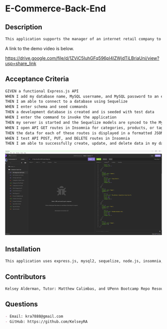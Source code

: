 # E-Commerce-Back-End

## Description

```md
This application supports the manager of an internet retail company to track inventory. In order to start the application you must clone the repo, update the .env file with your credentials, log into your mysql shell and source the database, run the the ./seeds/index.js file to seed the database, then run the server using node server.js. Once the server is listening you can see all the routes using insomnia.
```

A link to the demo video is below.

https://drive.google.com/file/d/1ZViC5IuhGFq596pI4lZWjdTiLBriaUni/view?usp=share_link

## Acceptance Criteria

```md
GIVEN a functional Express.js API
WHEN I add my database name, MySQL username, and MySQL password to an environment variable file
THEN I am able to connect to a database using Sequelize
WHEN I enter schema and seed commands
THEN a development database is created and is seeded with test data
WHEN I enter the command to invoke the application
THEN my server is started and the Sequelize models are synced to the MySQL database
WHEN I open API GET routes in Insomnia for categories, products, or tags
THEN the data for each of these routes is displayed in a formatted JSON
WHEN I test API POST, PUT, and DELETE routes in Insomnia
THEN I am able to successfully create, update, and delete data in my database
```

![Click to watch the demo](<./images/Screenshot (34).png>)

## Installation

```md
This application uses express.js, mysql2, sequelize, node.js, insomnia, and dotenv.
```

## Contributors

```md
Kelsey Alderman, Tutor: Matthew Calimbas, and UPenn Bootcamp Repo Resources.
```

## Questions

```md
- Email: kra7888@gmail.com
- GitHub: https://github.com/KelseyRA
```
